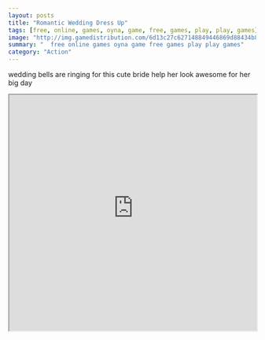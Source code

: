 ```yaml
---
layout: posts
title: "Romantic Wedding Dress Up"
tags: [free, online, games, oyna, game, free, games, play, play, games]
image: "http://img.gamedistribution.com/6d13c27c627148849446869d88434b88.jpg"
summary: "  free online games oyna game free games play play games"
category: "Action"
---
```


wedding bells are ringing for this cute bride help her look awesome for her big day

<iframe width="100%" height="480px;" src="http://flash.gamedistribution.com?game=6d13c27c627148849446869d88434b88"></iframe>